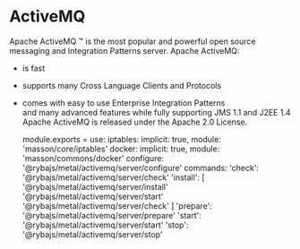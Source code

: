 # ActiveMQ

Apache ActiveMQ ™ is the most popular and powerful open source messaging and
Integration Patterns server.
Apache ActiveMQ:
* is fast   
* supports many Cross Language Clients and Protocols   
* comes with easy to use Enterprise Integration Patterns   
  and many advanced features while fully supporting JMS 1.1 and J2EE 1.4
Apache ActiveMQ is released under the Apache 2.0 License.   

    module.exports =
      use:
        iptables: implicit: true, module: 'masson/core/iptables'
        docker: implicit: true, module: 'masson/commons/docker'
      configure:
        '@rybajs/metal/activemq/server/configure'
      commands:
        'check':
          '@rybajs/metal/activemq/server/check'
        'install': [
          '@rybajs/metal/activemq/server/install'
          '@rybajs/metal/activemq/server/start'
          '@rybajs/metal/activemq/server/check'
        ]
        'prepare':
          '@rybajs/metal/activemq/server/prepare'
        'start':
          '@rybajs/metal/activemq/server/start'
        'stop':
          '@rybajs/metal/activemq/server/stop'
